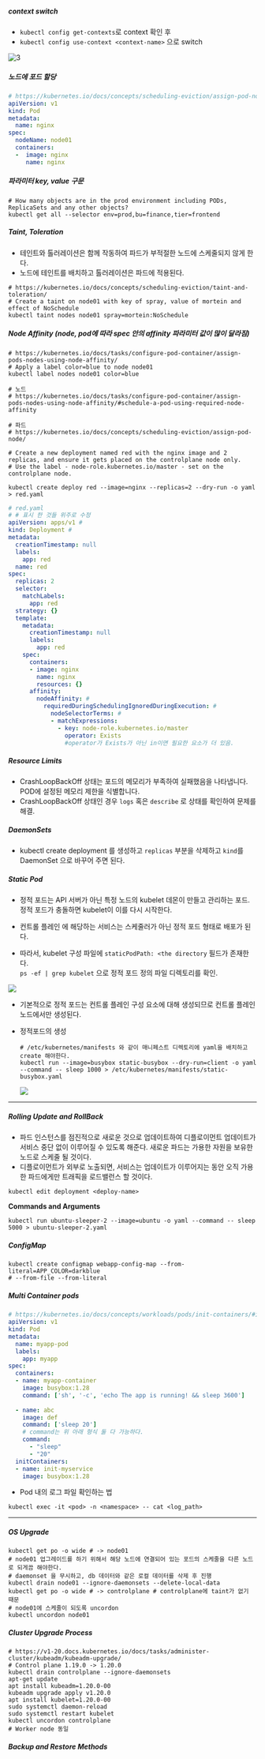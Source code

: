##### context switch

* `kubectl config get-contexts`로 context 확인 후
* `kubectl config use-context <context-name>` 으로 switch

![3](img/3.PNG)

##### 노드에 포드 할당

```yaml
# https://kubernetes.io/docs/concepts/scheduling-eviction/assign-pod-node/
apiVersion: v1
kind: Pod
metadata:
  name: nginx
spec:
  nodeName: node01
  containers:
  -  image: nginx
     name: nginx
```

##### 파라미터 key, value 구문

```shell
# How many objects are in the prod environment including PODs, ReplicaSets and any other objects?
kubectl get all --selector env=prod,bu=finance,tier=frontend
```

##### Taint, Toleration

* 테인트와 톨러레이션은 함께 작동하여 파드가 부적절한 노드에 스케줄되지 않게 한다.
* 노드에 테인트를 배치하고 톨러레이션은 파드에 적용된다.

```shell
# https://kubernetes.io/docs/concepts/scheduling-eviction/taint-and-toleration/
# Create a taint on node01 with key of spray, value of mortein and effect of NoSchedule
kubectl taint nodes node01 spray=mortein:NoSchedule
```

##### Node Affinity (node, pod에 따라 spec 안의 affinity 파라미터 값이 많이 달라짐)

```shell
# https://kubernetes.io/docs/tasks/configure-pod-container/assign-pods-nodes-using-node-affinity/
# Apply a label color=blue to node node01
kubectl label nodes node01 color=blue

# 노드
# https://kubernetes.io/docs/tasks/configure-pod-container/assign-pods-nodes-using-node-affinity/#schedule-a-pod-using-required-node-affinity
 
# 파드
# https://kubernetes.io/docs/concepts/scheduling-eviction/assign-pod-node/
```

```shell
# Create a new deployment named red with the nginx image and 2 replicas, and ensure it gets placed on the controlplane node only. 
# Use the label - node-role.kubernetes.io/master - set on the controlplane node.

kubectl create deploy red --image=nginx --replicas=2 --dry-run -o yaml > red.yaml
```

```yaml
# red.yaml
# # 표시 한 것들 위주로 수정
apiVersion: apps/v1 #
kind: Deployment #
metadata:
  creationTimestamp: null
  labels:
    app: red
  name: red
spec:
  replicas: 2
  selector:
    matchLabels:
      app: red
  strategy: {}
  template:
    metadata:
      creationTimestamp: null
      labels:
        app: red
    spec:
      containers:
      - image: nginx
        name: nginx
        resources: {}
      affinity:
        nodeAffinity: #
          requiredDuringSchedulingIgnoredDuringExecution: #
            nodeSelectorTerms: #
            - matchExpressions:
              - key: node-role.kubernetes.io/master
                operator: Exists
                #operator가 Exists가 아닌 in이면 필요한 요소가 더 있음.
```

##### Resource Limits

* CrashLoopBackOff 상태는 포드의 메모리가 부족하여 실패했음을 나타냅니다. POD에 설정된 메모리 제한을 식별합니다.
* CrashLoopBackOff 상태인 경우 `logs` 혹은 `describe` 로 상태를 확인하여 문제를 해결.

##### DaemonSets

* kubectl create deployment 를 생성하고 `replicas` 부분을 삭제하고 `kind`를 DaemonSet 으로 바꾸어 주면 된다.

##### Static Pod

* 정적 포드는 API 서버가 아닌 특정 노드의 kubelet 데몬이 만들고 관리하는 포드. 정적 포드가 충돌하면 kubelet이 이를 다시 시작한다.

* 컨트롤 플레인 에 해당하는 서비스는 스케줄러가 아닌 정적 포드 형태로 배포가 된다. 
* 따라서, kubelet 구성 파일에 `staticPodPath: <the directory` 필드가 존재한다.</br>
  `ps -ef | grep kubelet` 으로 정적 포드 정의 파일 디렉토리를 확인.

![](img/1.PNG)

* 기본적으로 정적 포드는 컨트롤 플레인 구성 요소에 대해 생성되므로 컨트롤 플레인 노드에서만 생성된다. 

* 정적포드의 생성

  ```shell
  # /etc/kubernetes/manifests 와 같이 매니페스트 디렉토리에 yaml을 배치하고 create 해야한다.
  kubectl run --image=busybox static-busybox --dry-run=client -o yaml --command -- sleep 1000 > /etc/kubernetes/manifests/static-busybox.yaml
  ```

  ![](img/2.PNG)

---

##### Rolling Update and RollBack

* 파드 인스턴스를 점진적으로 새로운 것으로 업데이트하여 디플로이먼트 업데이트가 서비스 중단 없이 이루어질 수 있도록 해준다. 새로운 파드는 가용한 자원을 보유한 노드로 스케줄 될 것이다.
* 디플로이먼트가 외부로 노출되면, 서비스는 업데이트가 이루어지는 동안 오직 가용한 파드에게만 트래픽을 로드밸런스 할 것이다.

```shell
kubectl edit deployment <deploy-name>
```

**Commands and Arguments**

```shell
kubectl run ubuntu-sleeper-2 --image=ubuntu -o yaml --command -- sleep 5000 > ubuntu-sleeper-2.yaml
```

##### ConfigMap

```shell
kubectl create configmap webapp-config-map --from-literal=APP_COLOR=darkblue
# --from-file --from-literal
```

##### Multi Container pods

```yaml
# https://kubernetes.io/docs/concepts/workloads/pods/init-containers/#init-containers-in-use
apiVersion: v1
kind: Pod
metadata:
  name: myapp-pod
  labels:
    app: myapp
spec:
  containers:
  - name: myapp-container
    image: busybox:1.28
    command: ['sh', '-c', 'echo The app is running! && sleep 3600']
   
  - name: abc
    image: def
    command: ['sleep 20']
    # command는 위 아래 형식 둘 다 가능하다.
    command: 
      - "sleep"
      - "20"
  initContainers:
  - name: init-myservice
    image: busybox:1.28
```

* Pod 내의 로그 파일 확인하는 법

`kubectl exec -it <pod> -n <namespace> -- cat <log_path>`

---

##### OS Upgrade

```shell
kubectl get po -o wide # -> node01
# node01 업그레이드를 하기 위해서 해당 노드에 연결되어 있는 포드의 스케줄을 다른 노드로 되게끔 해야한다. 
# daemonset 을 무시하고, db 데이터와 같은 로컬 데이터를 삭제 후 진행
kubectl drain node01 --ignore-daemonsets --delete-local-data
kubectl get po -o wide # -> controlplane # controlplane에 taint가 없기 때문
# node01에 스케줄이 되도록 uncordon
kubectl uncordon node01
```

##### Cluster Upgrade Process

```shell
# https://v1-20.docs.kubernetes.io/docs/tasks/administer-cluster/kubeadm/kubeadm-upgrade/
# Control plane 1.19.0 -> 1.20.0
kubectl drain controlplane --ignore-daemonsets
apt-get update
apt install kubeadm=1.20.0-00
kubeadm upgrade apply v1.20.0
apt install kubelet=1.20.0-00
sudo systemctl daemon-reload
sudo systemctl restart kubelet
kubectl uncordon controlplane
# Worker node 동일
```

##### Backup and Restore Methods

```
```

